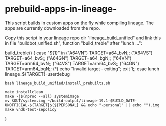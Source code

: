 # prebuild-apps-in-lineage-
This script builds in custom apps on the fly while compiling lineage. The apps are currently downloaded from the repo.

Copy this script in your lineage repo dir "lineage_build_unified" and link this in file "buildbot_unified.sh", function "build_treble" after "lunch ...":

build_treble() {
    case "${1}" in
        ("A64VN") TARGET=a64_bvN;;
        ("A64VS") TARGET=a64_bvS;;
        ("A64GN") TARGET=a64_bgN;;
        ("64VN") TARGET=arm64_bvN;;
        ("64VS") TARGET=arm64_bvS;;
        ("64GN") TARGET=arm64_bgN;;
        (*) echo "Invalid target - exiting"; exit 1;;
    esac
    lunch lineage_${TARGET}-userdebug

    bash lineage_build_unified/install_prebuilts.sh

    make installclean
    make -j$(nproc --all) systemimage
    mv $OUT/system.img ~/build-output/lineage-19.1-$BUILD_DATE-UNOFFICIAL-${TARGET}$(${PERSONAL} && echo "-personal" || echo "").img
    make vndk-test-sepolicy
}

